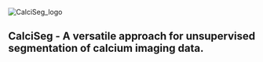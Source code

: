 ![CalciSeg_logo](https://github.com/YannickGuenzel/CalciSeg/assets/24442182/128c0656-fdaa-4511-a1e1-54c254f3c972)
## CalciSeg - A versatile approach for unsupervised segmentation of calcium imaging data.
